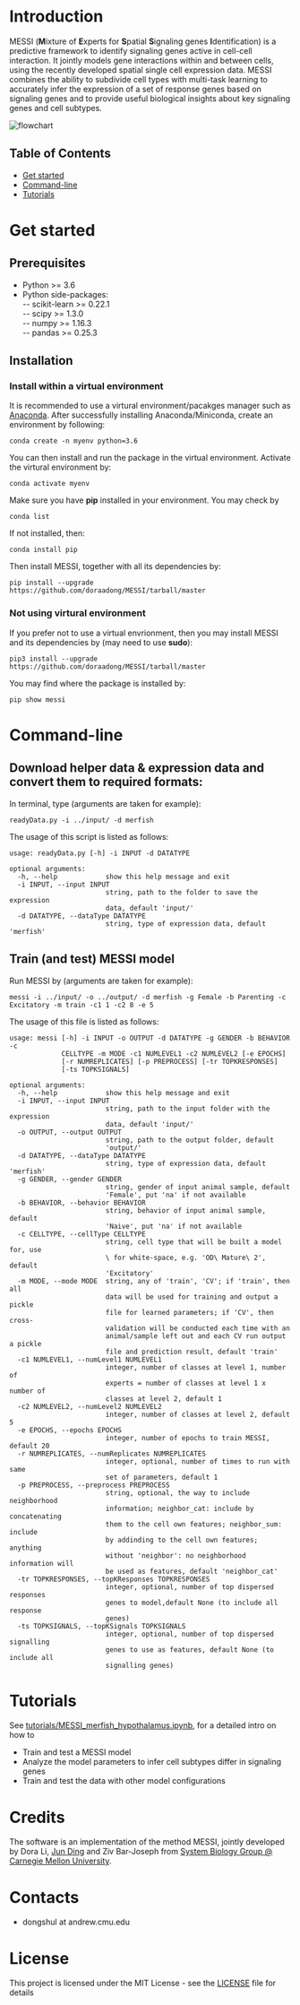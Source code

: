 # Introduction
MESSI (**M**ixture of **E**xperts for **S**patial **S**ignaling genes **I**dentification) is a predictive framework to identify signaling genes active in cell-cell interaction. It jointly models gene interactions within and between cells, using the recently developed spatial single cell expression data. MESSI combines the ability to subdivide cell types with multi-task learning to accurately infer the expression of a set of response genes based on signaling genes and to provide useful biological insights about key signaling genes and cell subtypes. 

![flowchart](./method_diagram.png)

## Table of Contents
- [Get started](#Get&nbsp;started)
- [Command-line](#Command-line)
- [Tutorials](#Tutorials)

# Get started 
## Prerequisites 
* Python >= 3.6
* Python side-packages:  
-- scikit-learn >= 0.22.1  
-- scipy >= 1.3.0  
-- numpy >= 1.16.3  
-- pandas >= 0.25.3  

## Installation 

### Install within a virtual environment 

It is recommended to use a virtural environment/pacakges manager such as [Anaconda](https://www.anaconda.com/). After successfully installing Anaconda/Miniconda, create an environment by following: 

```shell
conda create -n myenv python=3.6
```

You can then install and run the package in the virtual environment. Activate the virtural environment by: 

```shell
conda activate myenv
```

Make sure you have **pip** installed in your environment. You may check by 

```shell
conda list
```

If not installed, then: 

```shell
conda install pip
```

Then install MESSI, together with all its dependencies by: 

```shell
pip install --upgrade  https://github.com/doraadong/MESSI/tarball/master
```

### Not using virtural environment

If you prefer not to use a virtual envrionment, then you may install MESSI and its dependencies by (may need to use **sudo**): 

```shell
pip3 install --upgrade  https://github.com/doraadong/MESSI/tarball/master
```

You may find where the package is installed by:
 
```shell
pip show messi
```

# Command-line 

## Download helper data & expression data and convert them to required formats:

In terminal, type (arguments are taken for example): 

```shell
readyData.py -i ../input/ -d merfish
```
The usage of this script is listed as follows:  

```shell
usage: readyData.py [-h] -i INPUT -d DATATYPE

optional arguments:
  -h, --help            show this help message and exit
  -i INPUT, --input INPUT
                        string, path to the folder to save the expression
                        data, default 'input/'
  -d DATATYPE, --dataType DATATYPE
                        string, type of expression data, default 'merfish'

```

## Train (and test) MESSI model 

Run MESSI by (arguments are taken for example): 

```shell
messi -i ../input/ -o ../output/ -d merfish -g Female -b Parenting -c Excitatory -m train -c1 1 -c2 8 -e 5
```
The usage of this file is listed as follows:  

```shell
usage: messi [-h] -i INPUT -o OUTPUT -d DATATYPE -g GENDER -b BEHAVIOR -c
             CELLTYPE -m MODE -c1 NUMLEVEL1 -c2 NUMLEVEL2 [-e EPOCHS]
             [-r NUMREPLICATES] [-p PREPROCESS] [-tr TOPKRESPONSES]
             [-ts TOPKSIGNALS]

optional arguments:
  -h, --help            show this help message and exit
  -i INPUT, --input INPUT
                        string, path to the input folder with the expression
                        data, default 'input/'
  -o OUTPUT, --output OUTPUT
                        string, path to the output folder, default
                        'output/'
  -d DATATYPE, --dataType DATATYPE
                        string, type of expression data, default 'merfish'
  -g GENDER, --gender GENDER
                        string, gender of input animal sample, default
                        'Female', put 'na' if not available
  -b BEHAVIOR, --behavior BEHAVIOR
                        string, behavior of input animal sample, default
                        'Naive', put 'na' if not available
  -c CELLTYPE, --cellType CELLTYPE
                        string, cell type that will be built a model for, use
                        \ for white-space, e.g. 'OD\ Mature\ 2', default
                        'Excitatory'
  -m MODE, --mode MODE  string, any of 'train', 'CV'; if 'train', then all
                        data will be used for training and output a pickle
                        file for learned parameters; if 'CV', then cross-
                        validation will be conducted each time with an
                        animal/sample left out and each CV run output a pickle
                        file and prediction result, default 'train'
  -c1 NUMLEVEL1, --numLevel1 NUMLEVEL1
                        integer, number of classes at level 1, number of
                        experts = number of classes at level 1 x number of
                        classes at level 2, default 1
  -c2 NUMLEVEL2, --numLevel2 NUMLEVEL2
                        integer, number of classes at level 2, default 5
  -e EPOCHS, --epochs EPOCHS
                        integer, number of epochs to train MESSI, default 20
  -r NUMREPLICATES, --numReplicates NUMREPLICATES
                        integer, optional, number of times to run with same
                        set of parameters, default 1
  -p PREPROCESS, --preprocess PREPROCESS
                        string, optional, the way to include neighborhood
                        information; neighbor_cat: include by concatenating
                        them to the cell own features; neighbor_sum: include
                        by addinding to the cell own features; anything
                        without 'neighbor': no neighborhood information will
                        be used as features, default 'neighbor_cat'
  -tr TOPKRESPONSES, --topKResponses TOPKRESPONSES
                        integer, optional, number of top dispersed responses
                        genes to model,default None (to include all response
                        genes)
  -ts TOPKSIGNALS, --topKSignals TOPKSIGNALS
                        integer, optional, number of top dispersed signalling
                        genes to use as features, default None (to include all
                        signalling genes)
```

# Tutorials
See [tutorials/MESSI_merfish_hypothalamus.ipynb](tutorials/MESSI_merfish_hypothalamus.ipynb), for a detailed intro on how to 
  * Train and test a MESSI model
  * Analyze the model parameters to infer cell subtypes differ in signaling genes
  * Train and test the data with other model configurations 

# Credits
The software is an implementation of the method MESSI, jointly developed by Dora Li, [Jun Ding](https://github.com/phoenixding) and Ziv Bar-Joseph from [System Biology Group @ Carnegie Mellon University](http://sb.cs.cmu.edu/).  

# Contacts
* dongshul at andrew.cmu.edu 

# License 
This project is licensed under the MIT License - see the [LICENSE](LICENSE) file for details

